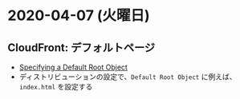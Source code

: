 # 2020-04-07 (火曜日)

## CloudFront: デフォルトページ 

- [Specifying a Default Root Object](https://docs.aws.amazon.com/AmazonCloudFront/latest/DeveloperGuide/DefaultRootObject.html)
- ディストリビューションの設定で、`Default Root Object` に例えば、 `index.html` を設定する

